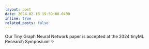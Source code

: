 ```yaml
---
layout: post
date: 2024-02-16 15:59:00-0400
inline: true
related_posts: false
---
```


Our Tiny Graph Neural Network paper is accepted at the 2024 tinyML Research Symposium! :sparkles:

